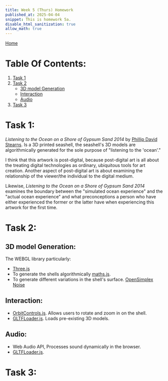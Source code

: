 ```yaml
---
title: Week 5 (Thurs) Homework
published_at: 2025-04-04
snippet: This is homework 5a.
disable_html_sanitization: true
allow_math: true
---
```


[Home](https://cclanchublo6.deno.dev/)

# Table Of Contents:

1. [Task 1](https://cclanchublo6.deno.dev/Tenth-blog-post#task-1)
2. [Task 2](https://cclanchublo6.deno.dev/Tenth-blog-post#task-2)
   - [3D model Generation](https://cclanchublo6.deno.dev/Tenth-blog-post#3d-model-generation)
   - [Interaction](https://cclanchublo6.deno.dev/Tenth-blog-post#interaction)
   - [Audio](https://cclanchublo6.deno.dev/Tenth-blog-post#audio)
3. [Task 3](#)

# Task 1:

_Listening to the Ocean on a Shore of Gypsum Sand 2014_ by [Phillip David Stearns](https://phillipstearns.com/). Is a 3D printed seashell, the seashell's 3D models are algorithmically generated for the sole purpose of "listening to the 'ocean'."

I think that this artwork is post-digital, because post-digital art is all about the treating digital technologies as ordinary, ubiquitous tools for art creation. Another aspect of post-digital art is about examining the relationship of the viewer/the individual to the digital medium.

Likewise, _Listening to the Ocean on a Shore of Gypsum Sand 2014_ examines the boundary between the "simulated ocean experience" and the "actual ocean experience" and what preconceptions a person who have either experienced the former or the latter have when experiencing this artwork for the first time.

# Task 2:

## 3D model Generation:

The WEBGL library particularly:

- [Three.js](https://threejs.org/)
- To generate the shells algorithmically [maths.js](https://mathjs.org/).
- To generate different variations in the shell's surface. [OpenSimplex Noise](https://www.npmjs.com/package/open-simplex-noise)

## Interaction:

- [OrbitControls.js](https://threejs.org/examples/jsm/controls/OrbitControls.js). Allows users to rotate and zoom in on the shell.
- [GLTFLoader.js](https://gist.github.com/bumbeishvili/56e34b4f943392e4fcc474c7d8a3c040). Loads pre-existing 3D models.

## Audio:

- Web Audio API, Processes sound dynamically in the browser.
- [GLTFLoader.js](https://tonejs.github.io/).

# Task 3:

<script src="./scripts/p5.js"></script>
<script src="https://cdn.jsdelivr.net/npm/rita"></script>

<canvas id="p5_example"></canvas>

<script>
const cnv = document.getElementById ("p5_example")

let grammar, poem;

function setup() {
   // cnv = createCanvas (400, 400)
   createCanvas (500, 500, P2D, cnv)
   // cnv.parent("p5_example");

   const rules = {
      "start": [
         "I listen to the created shell, and wonder if the sound housed within, is a meer fake or not? I feel the imperfections of the seashells, and wonder if these imperfections are convincing enough to those who have come before."
      ],
      "created": ["manufactured","constructed","artificial", "assembled", "contrived", "spurious", "counterfeit", "factitious", "simulated" ],
      "sound": ["Ocean", "filtered static", "life", "existence", "entity", "individual", "soul", "creature", "history", "story", "the experiences"],
      "fake": ["Simularcrum", "effigy", "representation", "account", "declaration", "rendering", "mimicry", "imitation", "impersonation", "impression", "mockery", "parody"],
      "imperfections": ["imperfections", "blemishes", "marks", "spots", "scratches", "indentations", "notches", "flaws", "errors"],
      "convincing": ["convincing", "persuasive", "plausible", "believable", "feasible", "reasonable", "acceptable", "credible", "suasive"]
   };

   grammar = RiTa.grammar(rules);
   poem = grammar.expand();

   textAlign(CENTER);
   textSize(16);
}

function draw() {
  background(220);
  text(poem, width/2, height/2);
  noLoop();
  
}
</script>
